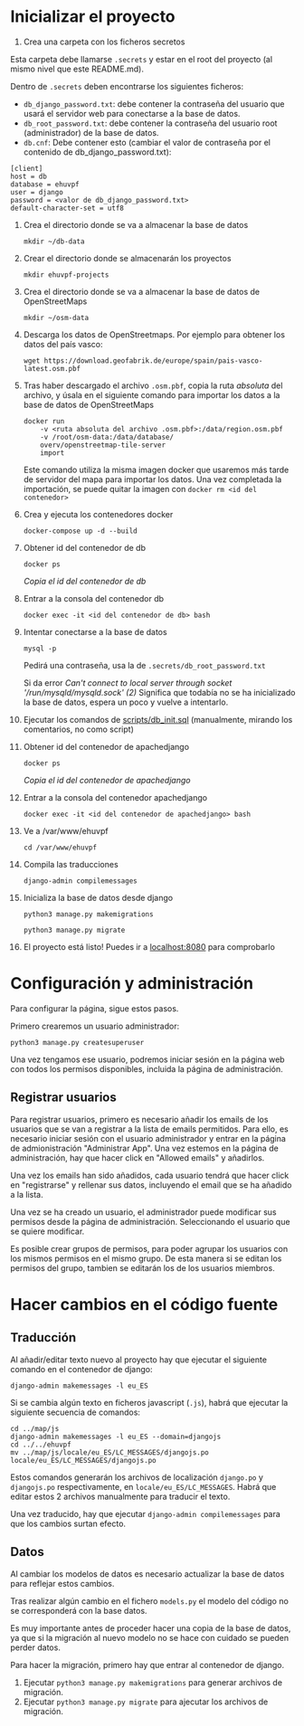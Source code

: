 # Inicializar el proyecto

1. Crea una carpeta con los ficheros secretos

Esta carpeta debe llamarse `.secrets` y estar en el root del proyecto (al mismo nivel que este README.md).

Dentro de `.secrets` deben encontrarse los siguientes ficheros:
* `db_django_password.txt`: debe contener la contraseña del usuario que usará el servidor web para conectarse a la base de datos.
* `db_root_password.txt`: debe contener la contraseña del usuario root (administrador) de la base de datos.
* `db.cnf`: Debe contener esto (cambiar el valor de contraseña por el contenido de db_django_password.txt):

```
[client]
host = db
database = ehuvpf
user = django
password = <valor de db_django_password.txt>
default-character-set = utf8
```


1. Crea el directorio donde se va a almacenar la base de datos

    `mkdir ~/db-data`

1. Crear el directorio donde se almacenarán los proyectos

    `mkdir ehuvpf-projects`

1. Crea el directorio donde se va a almacenar la base de datos de OpenStreetMaps

    `mkdir ~/osm-data`

1. Descarga los datos de OpenStreetmaps. Por ejemplo para obtener los datos del país vasco:

    `wget https://download.geofabrik.de/europe/spain/pais-vasco-latest.osm.pbf`

1. Tras haber descargado el archivo `.osm.pbf`, copia la ruta *absoluta* del archivo, y úsala en el siguiente comando para importar los datos a la base de datos de OpenStreetMaps

    ```
    docker run
        -v <ruta absoluta del archivo .osm.pbf>:/data/region.osm.pbf
        -v /root/osm-data:/data/database/
        overv/openstreetmap-tile-server
        import
    ```

    Este comando utiliza la misma imagen docker que usaremos más tarde de servidor del mapa para importar los datos. Una vez completada la importación, se puede quitar la imagen con `docker rm <id del contenedor>`

1. Crea y ejecuta los contenedores docker

    `docker-compose up -d --build`

1. Obtener id del contenedor de db

    `docker ps`

    *Copia el id del contenedor de db*

1. Entrar a la consola del contenedor db

    `docker exec -it <id del contenedor de db> bash`

1. Intentar conectarse a la base de datos

    `mysql -p`

    Pedirá una contraseña, usa la de `.secrets/db_root_password.txt`

    Si da error *Can't connect to local server through socket '/run/mysqld/mysqld.sock' (2)* Significa que todabía no se ha inicializado la base de datos, espera un poco y vuelve a intentarlo.

1. Ejecutar los comandos de [scripts/db_init.sql](scripts/db_init.sql) (manualmente, mirando los comentarios, no como script)
1. Obtener id del contenedor de apachedjango

    `docker ps`

    *Copia el id del contenedor de apachedjango*

1. Entrar a la consola del contenedor apachedjango

    `docker exec -it <id del contenedor de apachedjango> bash`

1. Ve a /var/www/ehuvpf

    `cd /var/www/ehuvpf`

1. Compila las traducciones

    `django-admin compilemessages`

1. Inicializa la base de datos desde django

    `python3 manage.py makemigrations`

    `python3 manage.py migrate`

1. El proyecto está listo! Puedes ir a [localhost:8080](http://localhost:8080) para comprobarlo

# Configuración y administración

Para configurar la página, sigue estos pasos.

Primero crearemos un usuario administrador:

`python3 manage.py createsuperuser`

Una vez tengamos ese usuario, podremos iniciar sesión en la página web con todos los permisos disponibles, incluida la página de administración.

## Registrar usuarios

Para registrar usuarios, primero es necesario añadir los emails de los usuarios que se van a registrar a la lista de emails permitidos.
Para ello, es necesario iniciar sesión con el usuario administrador y entrar en la página de admionistración "Administrar App". Una vez estemos en la página de administración, hay que hacer click en "Allowed emails" y añadirlos.

Una vez los emails han sido añadidos, cada usuario tendrá que hacer click en "registrarse" y rellenar sus datos, incluyendo el email que se ha añadido a la lista.

Una vez se ha creado un usuario, el administrador puede modificar sus permisos desde la página de administración. Seleccionando el usuario que se quiere modificar.

Es posible crear grupos de permisos, para poder agrupar los usuarios con los mismos permisos en el mismo grupo. De esta manera si se editan los permisos del grupo, tambien se editarán los de los usuarios miembros.

# Hacer cambios en el código fuente

## Traducción

Al añadir/editar texto nuevo al proyecto hay que ejecutar el siguiente comando en el contenedor de django:

`django-admin makemessages -l eu_ES`

Si se cambia algún texto en ficheros javascript (`.js`), habrá que ejecutar la siguiente secuencia de comandos:

```
cd ../map/js
django-admin makemessages -l eu_ES --domain=djangojs
cd ../../ehuvpf
mv ../map/js/locale/eu_ES/LC_MESSAGES/djangojs.po locale/eu_ES/LC_MESSAGES/djangojs.po
```

Estos comandos generarán los archivos de localización `django.po` y `djangojs.po` respectivamente, en `locale/eu_ES/LC_MESSAGES`. Habrá que editar estos 2 archivos manualmente para traducir el texto.

Una vez traducido, hay que ejecutar `django-admin compilemessages` para que los cambios surtan efecto.

## Datos

Al cambiar los modelos de datos es necesario actualizar la base de datos para reflejar estos cambios.

Tras realizar algún cambio en el fichero `models.py` el modelo del código no se corresponderá con la base datos.

Es muy importante antes de proceder hacer una copia de la base de datos, ya que si la migración al nuevo modelo no se hace con cuidado se pueden perder datos.

Para hacer la migración, primero hay que entrar al contenedor de django.

1. Ejecutar `python3 manage.py makemigrations` para generar archivos de migración.
2. Ejecutar `python3 manage.py migrate` para ajecutar los archivos de migración.
